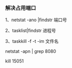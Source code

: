 ### 解决占用端口

1、netstat -ano |findstr 端口号

2、tasklist|findstr 进程号

3、taskkill -f -t -im 文件名



netstat -apn | grep 8080

kill  15051
